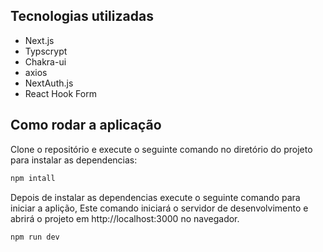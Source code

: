 ## Tecnologias utilizadas
 - Next.js
 - Typscrypt
 - Chakra-ui
 - axios
 - NextAuth.js
 - React Hook Form 

## Como rodar a aplicação
Clone o repositório e execute o seguinte comando no diretório do projeto para instalar as dependencias:
```bash
npm intall    
```

Depois de instalar as dependencias execute o seguinte comando para iniciar a aplição,
Este comando iniciará o servidor de desenvolvimento e abrirá o projeto em http://localhost:3000 no navegador.
```bash
npm run dev
```

